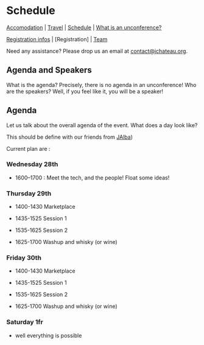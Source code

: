 # Schedule

[Accomodation](accommodation.html) | [Travel](travel.html) | [Schedule](schedule.html) | [What is an unconference?](what-is-an-unconference.html)
 
[Registration infos](registrationinfo.html) | [Registration] | [Team](the-team.html)

Need any assistance? Please drop us an email at [contact@jchateau.org](mailto:team@jchateau.org).


## Agenda and Speakers

What is the agenda? Precisely, there is no agenda in an unconference! Who are the speakers? Well, if you feel like it, you will be a speaker!

## Agenda

Let us talk about the overall agenda of the event. What does a day look like?

This should be define with our friends from [JAlba](https://jalba.scot/))

Current plan are :

### Wednesday 28th

* 1600–1700 : Meet the tech, and the people! Float some ideas!

### Thursday 29th

* 1400-1430 Marketplace

* 1435-1525 Session 1

* 1535-1625 Session 2

* 1625-1700 Washup and whisky (or wine)

### Friday 30th

* 1400-1430 Marketplace

* 1435-1525 Session 1

* 1535-1625 Session 2

* 1625-1700 Washup and whisky (or wine)

### Saturday 1fr

* well everything is possible
